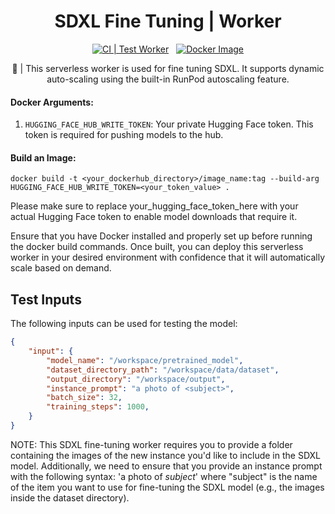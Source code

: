 <div align="center">

<h1>SDXL Fine Tuning | Worker</h1>

[![CI | Test Worker](https://github.com/runpod-workers/worker-template/actions/workflows/CI-test_worker.yml/badge.svg)](https://github.com/runpod-workers/worker-template/actions/workflows/CI-test_worker.yml)
&nbsp;
[![Docker Image](https://github.com/runpod-workers/worker-template/actions/workflows/CD-docker_dev.yml/badge.svg)](https://github.com/runpod-workers/worker-template/actions/workflows/CD-docker_dev.yml)

🚀 | This serverless worker is used for fine tuning SDXL.  It supports dynamic auto-scaling using the built-in RunPod autoscaling feature.
</div>

#### Docker Arguments:
1. `HUGGING_FACE_HUB_WRITE_TOKEN`: Your private Hugging Face token. This token is required for pushing models to the hub.


#### Build an Image:
`docker build -t <your_dockerhub_directory>/image_name:tag --build-arg HUGGING_FACE_HUB_WRITE_TOKEN=<your_token_value> .` 

Please make sure to replace your_hugging_face_token_here with your actual Hugging Face token to enable model downloads that require it.


Ensure that you have Docker installed and properly set up before running the docker build commands. Once built, you can deploy this serverless worker in your desired environment with confidence that it will automatically scale based on demand.
## Test Inputs
The following inputs can be used for testing the model:
```json
{
    "input": {
        "model_name": "/workspace/pretrained_model",
        "dataset_directory_path": "/workspace/data/dataset",
        "output_directory": "/workspace/output",
        "instance_prompt": "a photo of <subject>",
        "batch_size": 32,
        "training_steps": 1000,
    }
}

```


NOTE: This SDXL fine-tuning worker requires you to provide a folder containing the images of the new instance you'd like to include in the SDXL model. Additionally, we need to ensure that you provide an instance prompt with the following syntax: 'a photo of _subject_' where "subject" is the name of the item you want to use for fine-tuning the SDXL model (e.g., the images inside the dataset directory).



